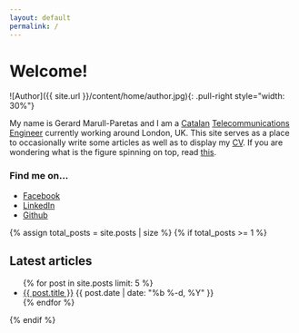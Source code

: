 ```yaml
---
layout: default
permalink: /
---
```


# Welcome!

![Author]({{ site.url }}/content/home/author.jpg){: .pull-right style="width: 30%"}

My name is Gerard Marull-Paretas and I am a
[Catalan](http://en.wikipedia.org/wiki/Catalonia) [Telecommunications
Engineer](http://en.wikipedia.org/wiki/Telecommunications_engineering)
currently working around London, UK. This site serves as a
place to occasionally write some articles as well as to display my [CV](/cv/).
If you are wondering what is the figure spinning on top, read
[this](http://en.wikipedia.org/wiki/Lissajous_curve).

### Find me on...

* [Facebook](//facebook.com/profile.php?id=1561380936)
* [LinkedIn](//uk.linkedin.com/in/gerardmarull)
* [Github](//github.com/teslabs)

{% assign total_posts = site.posts | size %}
{% if total_posts >= 1 %}
## Latest articles
<ul>
  {% for post in site.posts limit: 5 %}
  <li>
    <a href="{{ post.url | prepend: site.baseurl }}">{{ post.title }}</a>
    <span class="post-date">{{ post.date | date: "%b %-d, %Y" }}</span>
  </li>
  {% endfor %}
</ul>
{% endif %}
